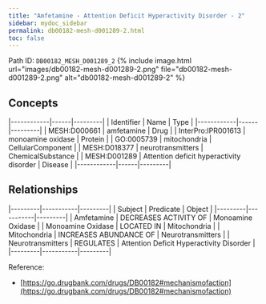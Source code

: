 ```yaml
---
title: "Amfetamine - Attention Deficit Hyperactivity Disorder - 2"
sidebar: mydoc_sidebar
permalink: db00182-mesh-d001289-2.html
toc: false 
---
```



Path ID: `DB00182_MESH_D001289_2`
{% include image.html url="images/db00182-mesh-d001289-2.png" file="db00182-mesh-d001289-2.png" alt="db00182-mesh-d001289-2" %}

## Concepts

|------------|------|---------|
| Identifier | Name | Type    |
|------------|------|---------|
| MESH:D000661 | amfetamine | Drug |
| InterPro:IPR001613 | monoamine oxidase | Protein |
| GO:0005739 | mitochondria | CellularComponent |
| MESH:D018377 | neurotransmitters | ChemicalSubstance |
| MESH:D001289 | Attention deficit hyperactivity disorder | Disease |
|------------|------|---------|

## Relationships

|---------|-----------|---------|
| Subject | Predicate | Object  |
|---------|-----------|---------|
| Amfetamine | DECREASES ACTIVITY OF | Monoamine Oxidase |
| Monoamine Oxidase | LOCATED IN | Mitochondria |
| Mitochondria | INCREASES ABUNDANCE OF | Neurotransmitters |
| Neurotransmitters | REGULATES | Attention Deficit Hyperactivity Disorder |
|---------|-----------|---------|

Reference: 
  - [https://go.drugbank.com/drugs/DB00182#mechanismofaction](https://go.drugbank.com/drugs/DB00182#mechanismofaction)
